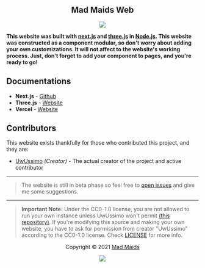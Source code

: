 <h2 align="center">Mad Maids Web</h2>

<p align="center"><a href="https://maid.uz"><img src="https://img.shields.io/static/v1.svg?style=flat-square&label=vercel&message=deployed&logoColor=eceff4&logo=github&colorA=000000&colorB=ffffff"/></a></p>

**This website was built with [next.js](https://github.com/vercel/next.js) and
[three.js](https://threejs.org/) in [Node.js](https://nodejs.org/en/). This
website was constructed as a component modular, so don't worry about adding your
own customizations. It will not affect to the website's working process. Just,
don't forget to add your component to pages, and you're ready to go!**

## Documentations

- **Next.js** - [Github](https://github.com/vercel/next.js)
- **Three.js** - [Website](https://threejs.org/)
- **Vercel** - [Website](https://vercel.com)

## Contributors

This website exists thankfully for those who contributed this project, and they
are:

- [UwUssimo](https://github.com/uwussimo) _(Creator)_ - The actual creator of
  the project and active contributor

---

> The website is still in beta phase so feel free to
> [open issues](https://github.com/mad-maids/maid.web/issues/new) and give me
> some suggestions.

---

> **Important Note:** Under the CC0-1.0 license, you are not allowed to run your
> own instance unless UwUssimo won't permit
> [(this repository)](https://github.com/mad-maids/maid.web). If you're
> modifying this source and making your own website, you have to ask for
> permission from creator "UwUssimo" according to the CC0-1.0 license. Check
> [LICENSE](license) for more info.

<p align="center">Copyright &copy; 2021 <a href="https://maid.uz" target="_blank">Mad Maids</a></p>

<p align="center"><a href="https://github.com/mad-maids/maid.web/blob/master/license"><img src="https://img.shields.io/static/v1.svg?style=flat-square&label=License&message=CC0-1.0&logoColor=eceff4&logo=github&colorA=000000&colorB=ffffff"/></a></p>
